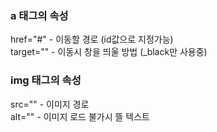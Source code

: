 ### a 태그의 속성

href="#" - 이동할 경로 (id값으로 지정가능)  
target="" - 이동시 창을 띄울 방법 (_black만 사용중)  


### img 태그의 속성

src="" - 이미지 경로  
alt="" - 이미지 로드 불가시 뜰 텍스트  
